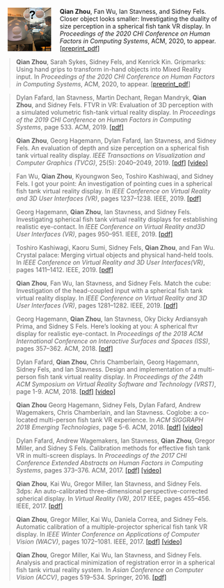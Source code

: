 
<img align="left" src=".\assets\figures\thumbnails\chi2020_percept.PNG" 
alt="alt" width="100" hspace="20"/> 
__Qian Zhou__, Fan Wu, Ian Stavness, and Sidney Fels.  Closer object looks smaller: Investigating the duality of size perception in a spherical fish tank VR display. In *Proceedings of the  2020  CHI  Conference  on  Human  Factors  in  Computing  Systems*, ACM, 2020, to appear. [[preprint_pdf](.\assets\pubs\Paper474previewVer.pdf)] 


>__Qian Zhou__, Sarah Sykes, Sidney Fels, and Kenrick Kin.  Gripmarks: Using hand grips to transform in-hand objects into Mixed Reality input. In *Proceedings of the  2020  CHI  Conference on Human Factors in Computing Systems*, ACM, 2020, to appear. [[preprint_pdf](.\assets\pubs\Paper1861previewVer.pdf)]

>Dylan Fafard, Ian Stavness, Martin Dechant, Regan Mandryk, __Qian Zhou__, and Sidney Fels. FTVR in VR:  Evaluation of 3D perception with a simulated volumetric fish-tank virtual reality display. In *Proceedings of the  2019  CHI  Conference  on  Human  Factors  in  Computing  Systems*, page 533. ACM, 2019. [[pdf]](http://www.hci.usask.ca/uploads/548-paper533.pdf)

>__Qian Zhou__, Georg Hagemann, Dylan Fafard, Ian Stavness, and Sidney Fels.  An evaluation of depth and size perception on a spherical fish tank virtual reality display.   *IEEE  Transactions  on  Visualization  and Computer Graphics (TVCG)*, 25(5): 2040–2049, 2019. [[pdf]](https://ieeexplore.ieee.org/abstract/document/8642347/) [[video]](https://youtu.be/dwSIIWJZNeY)

>Fan Wu, __Qian Zhou__, Kyoungwon Seo, Toshiro Kashiwaqi, and Sidney Fels. I got your point:  An investigation of pointing cues in a spherical fish tank virtual reality display.  In *IEEE Conference on Virtual Reality and 3D User Interfaces (VR)*, pages 1237–1238. IEEE, 2019. [[pdf]](https://ieeexplore.ieee.org/abstract/document/8798063)

>Georg  Hagemann,  __Qian Zhou__,  Ian  Stavness,  and  Sidney  Fels. Investigating spherical fish tank virtual reality displays for establishing realistic eye-contact. In *IEEE Conference on Virtual Reality and3D User Interfaces (VR)*, pages 950–951. IEEE, 2019. [[pdf]](https://ieeexplore.ieee.org/abstract/document/8797905/)

>Toshiro Kashiwagi, Kaoru Sumi, Sidney Fels,  __Qian Zhou__, and Fan Wu. Crystal palace:  Merging virtual objects and physical hand-held tools. In *IEEE  Conference  on  Virtual  Reality  and  3D  User  Interfaces(VR)*, pages 1411–1412. IEEE, 2019. [[pdf]](https://ieeexplore.ieee.org/iel7/8787730/8797678/08798370.pdf)

>__Qian Zhou__, Fan Wu, Ian Stavness, and Sidney Fels.  Match the cube: Investigation of the head-coupled input with a spherical fish tank virtual reality display.  In *IEEE Conference on Virtual Reality and 3D User Interfaces (VR)*, pages 1281–1282. IEEE, 2019. [[pdf]](https://ieeexplore.ieee.org/abstract/document/8798362/)

>Georg  Hagemann,  __Qian  Zhou__,  Ian  Stavness,  Oky Dicky Ardiansyah Prima, and Sidney S Fels. Here’s looking at you:  A spherical ftvr display for realistic eye-contact. In *Proceedings of the 2018 ACM International Conference on Interactive Surfaces and Spaces (ISS)*, pages 357–362. ACM, 2018. [[pdf]](https://dl.acm.org/doi/abs/10.1145/3279778.3281456/)

>Dylan Fafard,  __Qian  Zhou__,  Chris  Chamberlain,  Georg  Hagemann, Sidney Fels, and Ian Stavness.  Design and implementation of a multi-person fish tank virtual reality display.  In *Proceedings  of  the 24th  ACM  Symposium  on  Virtual  Reality  Software  and  Technology (VRST)*, page 1-9. ACM, 2018. [[pdf]](.\assets\pubs\vrst2018previewVer.pdf)  [[video]](https://youtu.be/mtPR57DEMY8)

>__Qian  Zhou__  Georg  Hagemann,  Sidney  Fels,  Dylan  Fafard,  Andrew Wagemakers,  Chris  Chamberlain,  and  Ian  Stavness. Coglobe:   a co-located  multi-person  fish tank VR  experience.   In *ACM  SIGGRAPH  2018 Emerging Technologies*, page 5-6. ACM, 2018. [[pdf]](http://acm.mementodepot.org/pubs/proceedings/acmconferences_3214907/3214907/3214907.3214914/3214907.3214914.pdf) [[video]](https://youtu.be/A9L03WSAciU)

>Dylan Fafard, Andrew Wagemakers, Ian Stavness, __Qian Zhou__, Gregor Miller, and Sidney S Fels.  Calibration methods for effective fish tank VR in multi-screen displays. In *Proceedings of the 2017 CHI Conference Extended  Abstracts  on  Human  Factors  in  Computing  Systems*, pages 373–376. ACM, 2017. [[pdf]](https://dl.acm.org/doi/abs/10.1145/3027063.3052963)  [[video]](https://youtu.be/Kbs-3XGa2YQ)

>__Qian  Zhou__,  Kai  Wu,  Gregor  Miller,  Ian  Stavness,  and  Sidney  Fels. 3dps: An  auto-calibrated  three-dimensional perspective-corrected spherical display.  In *Virtual  Reality  (VR)*,  2017  IEEE,  pages  455–456. IEEE, 2017. [[pdf]](http://www.freeviewpointvideo.co.uk/Publications/Papers/Zhou17IEEEVR.pdf)

>__Qian Zhou__, Gregor Miller, Kai Wu, Daniela Correa, and Sidney Fels. Automatic  calibration of a multiple-projector spherical fish tank VR display. In *IEEE Winter Conference on Applications of Computer Vision (WACV)*, pages 1072–1081. IEEE, 2017.  [[pdf]](https://imkaywu.github.io/assets/files/2016_wacv_automatic_calibration_multiple.pdf)  [[video]](https://youtu.be/BJjsPHPpaK4)

>__Qian  Zhou__,  Gregor  Miller,  Kai  Wu,  Ian  Stavness,  and  Sidney  Fels. Analysis and practical minimization of registration error in a spherical fish  tank  virtual  reality  system. In *Asian  Conference  on  Computer Vision (ACCV)*, pages 519–534. Springer, 2016. [[pdf]](http://freeviewpointvideo.co.uk/Publications/Papers/Zhou16ACCV.pdf)
